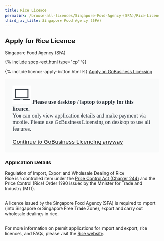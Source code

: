 ```yaml
---
title: Rice Licence
permalink: /browse-all-licences/Singapore-Food-Agency-(SFA)/Rice-Licence
third_nav_title: Singapore Food Agency (SFA)
---
```


## Apply for Rice Licence

Singapore Food Agency (SFA)

{% include spcp-text.html type="cp" %}

{% include licence-apply-button.html %}
<a class="btn" id = "desktopNotice" href="https://licence1.business.gov.sg/feportal/web/frontier/eAdvisor?redirection=true&selectedLicenceIds=38" target="_blank" rel="noopener">Apply on GoBusiness Licensing</a>
<div id = "mobileNotice" style="background: #F9FAFA; border-radius: 5px; width: auto; height: auto; padding: 24px 24px; font-size: 18px; color: #313840;">
<img src="/images/laptop.svg" alt="" style="height: 60px; width: 60px; margin-left: 0px;">
<span style="font-weight: bold; font-family: hknova-bold; font-size: 18px; ">Please use desktop / laptop to apply for this licence.</span><br>
<span style="font-family: hknova-regular;">You can only view application details and make payment via mobile. Please use GoBusiness Licensing on desktop to use all features.</span><br><br>
<a id="mobileNotice" href="https://licence1.business.gov.sg/feportal/web/frontier/eAdvisor?redirection=true&selectedLicenceIds=38" target="_blank" rel="noopener">Continue to GoBusiness Licencing anyway</a>
</div>

<H3>Application Details</H3>

<p>Regulation of Import, Export and Wholesale Dealing of Rice<br>Rice is a controlled item under the <a href="http://sso.agc.gov.sg/SL/PCA1950-OR5" target="_blank" rel="noopener">Price Control Act (Chapter 244)</a> and the Price Control (Rice) Order 1990 issued by the Minister for Trade and Industry (MTI).</p> 
<p><br>A licence issued by the Singapore Food Agency (SFA) is required to import (into Singapore or Singapore Free Trade Zone), export and carry out wholesale dealings in rice.</p> 
<p><br>For more information on permit applications for import and export, rice licences, and FAQs, please visit the <a href="https://rice.sfa.gov.sg/" target="_blank" rel="noopener">Rice website</a>.</p>

